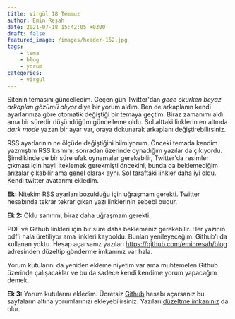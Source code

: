 ```yaml
---
title: Virgül 18 Temmuz
author: Emin Reşah
date: 2021-07-18 15:42:05 +0300
draft: false
featured_image: /images/header-152.jpg
tags:
    - tema
    - blog
    - yorum
categories:
    - virgul
---
```


Sitenin temasını güncelledim. Geçen gün Twitter'dan *gece okurken beyaz
arkaplan gözümü alıyor* diye bir yorum aldım. Ben de arkaplanın kendi
ayarlarınıza göre otomatik değiştiği bir temaya geçtim. Biraz zamanımı aldı ama
bir süredir düşündüğüm güncelleme oldu. Sol alttaki linklerin en altında *dark
mode* yazan bir ayar var, oraya dokunarak arkaplanı değiştirebilirsiniz. 

RSS ayarlarının ne ölçüde değiştiğini bilmiyorum. Önceki temada kendim
yazmıştım RSS kısmını, sonradan üzerinde oynadığım yazılar da çıkıyordu.
Şimdikinde de bir süre ufak oynamalar gerekebilir, Twitter'da resimler çıkması
için hayli iteklemek gerekmişti öncekini, bunda da beklemediğim arızalar
çıkabilir ama genel olarak aynı. Sol taraftaki linkler daha iyi oldu. Kendi
twitter avatarımı ekledim. 

**Ek:** Nitekim RSS ayarları bozulduğu için uğraşmam gerekti. Twitter hesabında
tekrar tekrar çıkan yazı linklerinin sebebi budur. 

**Ek 2:** Oldu sanırım, biraz daha uğraşmam gerekti.

PDF ve Github linkleri için bir süre daha beklemeniz gerekebilir. Her yazının
pdf'i hala üretiliyor ama linkleri kayboldu. Bunları yenileyeceğim. Github'ı da
kullanan yoktu. Hesap açarsanız yazıları https://github.com/eminresah/blog
adresinden düzeltip gönderme imkanınız var hala. 

Yorum kutularını da yeniden ekleme niyetim var ama muhtemelen Github üzerinde
çalışacaklar ve bu da sadece kendi kendime yorum yapacağım demek. 

**Ek 3:** Yorum kutularını ekledim. Ücretsiz [Github](https://github.com)
hesabı açarsanız bu sayfaların altına yorumlarınızı ekleyebilirsiniz. Yazıları
[düzeltme imkanınız](https://github.com/eminresah/blog/) da olur.
